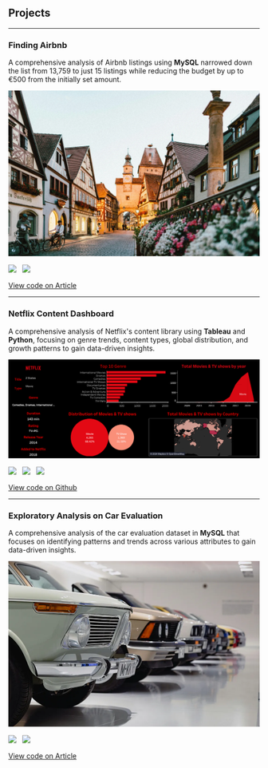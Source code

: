 ## Projects

---

### Finding Airbnb

A comprehensive analysis of Airbnb listings using <b>MySQL</b> narrowed down the list from 13,759 to just 15 listings while reducing the budget by up to €500 from the initially set amount.

<img src="images/airbnb.png?raw=true" />

[![](https://img.shields.io/badge/mysql-104f44?style=for-the-badge&logo=mysql&logoColor=blue&labelColor=white)](#) &nbsp; [![](https://img.shields.io/badge/Kaggle-104f44?style=for-the-badge&logo=kaggle&logoColor=blue&labelColor=white)](#)

[View code on Article](https://medium.com/learning-data/an-exploratory-data-analysis-using-mysql-to-find-the-perfect-airbnb-1aaba2b02b9b)

---

### Netflix Content Dashboard
A comprehensive analysis of Netflix's content library using <b>Tableau</b> and <b>Python</b>, focusing on genre trends, content types, global distribution, and growth patterns to gain data-driven insights.

<img src="images/Netflix Dashboard.png?raw=true" />

[![](https://img.shields.io/badge/tableau-104f44?style=for-the-badge&logo=tableau&labelColor=white)](#) &nbsp; [![](https://img.shields.io/badge/Kaggle-104f44?style=for-the-badge&logo=kaggle&labelColor=white)](#) &nbsp; [![](https://img.shields.io/badge/python-104f44?style=for-the-badge&logo=python&labelColor=white)](#)

[View code on Github](https://github.com/nehanawar025/Netflix-Dashboard-Tableau)

---

### Exploratory Analysis on Car Evaluation
A comprehensive analysis of the car evaluation dataset in <b>MySQL</b> that focuses on identifying patterns and trends across various attributes to gain data-driven insights.

<img src="images/cars.png?raw=true" />

[![](https://img.shields.io/badge/mysql-104f44?style=for-the-badge&logo=mysql&logoColor=blue&labelColor=white)](#) &nbsp; [![](https://img.shields.io/badge/Kaggle-104f44?style=for-the-badge&logo=kaggle&logoColor=blue&labelColor=white)](#)

[View code on Article](https://medium.com/noshin-nawar-neha-data-analytics-blogs/exploratory-analysis-of-car-evaluation-dataset-with-sql-d67e6d93262e)

